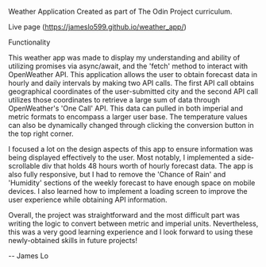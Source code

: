 Weather Application Created as part of The Odin Project curriculum.

Live page (https://jameslo599.github.io/weather_app/)

Functionality

This weather app was made to display my understanding and ability of utilizing promises via async/await, and the 'fetch' method to interact with OpenWeather API. This application allows the user to obtain forecast data in hourly and daily intervals by making two API calls. The first API call obtains geographical coordinates of the user-submitted city and the second API call utilizes those coordinates to retrieve a large sum of data through OpenWeather's 'One Call' API. This data can pulled in both imperial and metric formats to encompass a larger user base. The temperature values can also be dynamically changed through clicking the conversion button in the top right corner. 

I focused a lot on the design aspects of this app to ensure information was being displayed effectively to the user. Most notably, I implemented a side-scrollable div that holds 48 hours worth of hourly forecast data. The app is also fully responsive, but I had to remove the 'Chance of Rain' and 'Humidity' sections of the weekly forecast to have enough space on mobile devices. I also learned how to implement a loading screen to improve the user experience while obtaining API information.

Overall, the project was straightforward and the most difficult part was writing the logic to convert between metric and imperial units. Nevertheless, this was a very good learning experience and I look forward to using these newly-obtained skills in future projects!

-- James Lo
